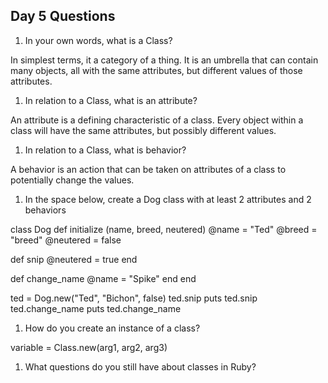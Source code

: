 ## Day 5 Questions

1. In your own words, what is a Class?

In simplest terms, it a category of a thing. It is an umbrella that can contain many objects, all with the same attributes, but different values of those attributes.

1. In relation to a Class, what is an attribute?

An attribute is a defining characteristic of a class. Every object within a class will have the same attributes, but possibly different values.

1. In relation to a Class, what is behavior?

A behavior is an action that can be taken on attributes of a class to potentially change the values.

1. In the space below, create a Dog class with at least 2 attributes and 2 behaviors

class Dog
  def initialize (name, breed, neutered)
  @name = "Ted"
  @breed = "breed"
  @neutered = false

def snip
  @neutered = true
end

def change_name
  @name = "Spike"
end
end

ted = Dog.new("Ted", "Bichon", false)
ted.snip
puts ted.snip
ted.change_name
puts ted.change_name

1. How do you create an instance of a class?

variable = Class.new(arg1, arg2, arg3)

1. What questions do you still have about classes in Ruby?
